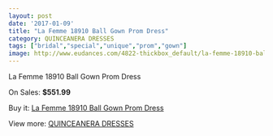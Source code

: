```yaml
---
layout: post
date: '2017-01-09'
title: "La Femme 18910 Ball Gown Prom Dress"
category: QUINCEANERA DRESSES
tags: ["bridal","special","unique","prom","gown"]
image: http://www.eudances.com/4822-thickbox_default/la-femme-18910-ball-gown-prom-dress.jpg
---
```

La Femme 18910 Ball Gown Prom Dress

On Sales: **$551.99**
<a href="https://www.eudances.com/en/quinceanera-dresses/1629-la-femme-18910-ball-gown-prom-dress.html"><amp-img layout="responsive" width="600" height="600" src="//www.eudances.com/4822-thickbox_default/la-femme-18910-ball-gown-prom-dress.jpg" alt="La Femme 18910 Ball Gown Prom Dress 0" /></a>
<a href="https://www.eudances.com/en/quinceanera-dresses/1629-la-femme-18910-ball-gown-prom-dress.html"><amp-img layout="responsive" width="600" height="600" src="//www.eudances.com/4826-thickbox_default/la-femme-18910-ball-gown-prom-dress.jpg" alt="La Femme 18910 Ball Gown Prom Dress 1" /></a>
<a href="https://www.eudances.com/en/quinceanera-dresses/1629-la-femme-18910-ball-gown-prom-dress.html"><amp-img layout="responsive" width="600" height="600" src="//www.eudances.com/4825-thickbox_default/la-femme-18910-ball-gown-prom-dress.jpg" alt="La Femme 18910 Ball Gown Prom Dress 2" /></a>
<a href="https://www.eudances.com/en/quinceanera-dresses/1629-la-femme-18910-ball-gown-prom-dress.html"><amp-img layout="responsive" width="600" height="600" src="//www.eudances.com/4824-thickbox_default/la-femme-18910-ball-gown-prom-dress.jpg" alt="La Femme 18910 Ball Gown Prom Dress 3" /></a>
<a href="https://www.eudances.com/en/quinceanera-dresses/1629-la-femme-18910-ball-gown-prom-dress.html"><amp-img layout="responsive" width="600" height="600" src="//www.eudances.com/4823-thickbox_default/la-femme-18910-ball-gown-prom-dress.jpg" alt="La Femme 18910 Ball Gown Prom Dress 4" /></a>

Buy it: [La Femme 18910 Ball Gown Prom Dress](https://www.eudances.com/en/quinceanera-dresses/1629-la-femme-18910-ball-gown-prom-dress.html "La Femme 18910 Ball Gown Prom Dress")

View more: [QUINCEANERA DRESSES](https://www.eudances.com/en/17-quinceanera-dresses "QUINCEANERA DRESSES")